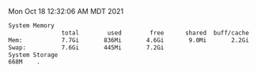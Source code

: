 Mon Oct 18 12:32:06 AM MDT 2021
```bash
System Memory
               total        used        free      shared  buff/cache   available
Mem:           7.7Gi       836Mi       4.6Gi       9.0Mi       2.2Gi       6.5Gi
Swap:          7.6Gi       445Mi       7.2Gi
System Storage
668M	.
```
```bash
